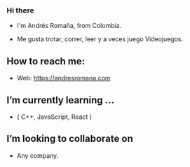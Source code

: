 ### Hi there 

- I'm Andrés Romaña, from Colombia.

- Me gusta trotar, correr, leer y a veces juego Videojuegos.

<!--
## &#x1f4c8; My GitHub Stats

 <a href="https://github.com/allislove/allislove">
  <img align="center" src="https://github-readme-stats.vercel.app/api?username=Allislove" />
</a>
-->

## How to reach me:
- Web: https://andresromana.com
<!-- - LinkedIn: https://linkedin.com/in/andres-romana/
- The Blog is active now!.
    * Blog: https://blog.andresromana.com
-->


## I’m currently learning ...
- ( C++, JavaScript, React )

<!-- ## I'm doing ...:
- A Parking lot Application for the city of Medellin
- See you soon 👋 -->

## I’m looking to collaborate on

- Any company.
<!--
**Allislove/Allislove** is a ✨ _special_ ✨ repository because its `README.md` (this file) appears on your GitHub profile.

Here are some ideas to get you started:

- 🔭 I’m currently working on ...
- 🤔 I’m looking for help with ...
- 💬 Ask me about ...
- 😄 Pronouns: ...
- ⚡ Fun fact: ...
-->
